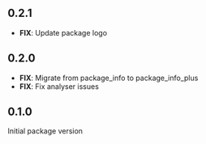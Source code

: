 ## 0.2.1

  - **FIX**: Update package logo

## 0.2.0

  - **FIX**: Migrate from package_info to package_info_plus
  - **FIX**: Fix analyser issues

## 0.1.0

Initial package version
